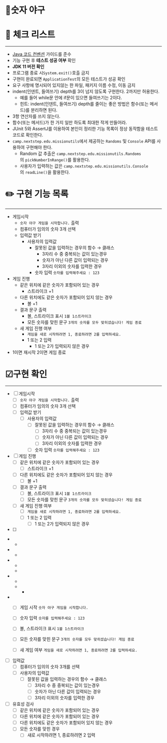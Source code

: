 # 🚀숫자 야구

# 🚨 체크 리스트

---

- [Java 코드 컨벤션](https://github.com/woowacourse/woowacourse-docs/tree/master/styleguide/java) 가이드를 준수
- 기능 구현 후 **테스트 성공 여부** 확인
- **JDK 11 버전 확인**
- 프로그램 종료 시`System.exit()`호출 금지
- 구현이 완료되면 `ApplicationTest`의 모든 테스트가 성공 확인
- 요구 사항에 명시되어 있지않는 한 파일, 패키지 이름 수정, 이동 금지
- indent(인덴트, 들여쓰기) depth를 3이 넘지 않도록 구현한다. 2까지만 허용한다.
    - 예를 들어 while문 안에 if문이 있으면 들여쓰기는 2이다.
    - 힌트: indent(인덴트, 들여쓰기) depth를 줄이는 좋은 방법은 함수(또는 메서드)를 분리하면 된다.
- 3항 연산자를 쓰지 않는다.
- 함수(또는 메서드)가 한 가지 일만 하도록 최대한 작게 만들어라.
- JUnit 5와 AssertJ를 이용하여 본인이 정리한 기능 목록이 정상 동작함을 테스트 코드로 확인한다.
- `camp.nextstep.edu.missionutils`에서 제공하는 `Randoms` 및 `Console` API를 사용하여 구현해야 한다.
    - Random 값 추출은 `camp.nextstep.edu.missionutils.Randoms`의 `pickNumberInRange()`를 활용한다.
    - 사용자가 입력하는 값은 `camp.nextstep.edu.missionutils.Console`의 `readLine()`을 활용한다.
    

# ✏️ 구현 기능 목록

---

- 게임시작
    - `숫자 야구 게임을 시작합니다.` 출력
    - 컴퓨터가 임의의 숫자 3개 선택
    - 입력값 받기
        - 사용자의 입력값
            - 잘못된 값을 입력하는 경우의 함수 → 클래스
                - 3자리 수 중 중복되는 값이 있는경우
                - 숫자가 아닌 다른 값이 입력되는 경우
                - 3자리 이외의 숫자를 입력한 경우
            - 숫자 입력 `숫자를 입력해주세요 : 123`
- 게임 진행
    - 같은 위치에 같은 숫자가 포함되어 있는 경우
        - 스트라이크 +1
    - 다른 위치에도 같은 숫자가 포함되어 있지 않는 경우
        - 볼 +1
    - 결과 문구 출력
        - 볼, 스트라이크 표시 `1볼 1스트라이크`
        - 모든 숫자를 맞힌 문구 `3개의 숫자를 모두 맞히셨습니다! 게임 종료`
    - 새 게임 진행 여부
        - `게임을 새로 시작하려면 1, 종료하려면 2를 입력하세요.`
        - 1 또는 2 입력
            - 1 또는 2가 입력되지 않은 경우
- 1이면 재시작 2이면 게임 종료
    
    

# ☑구현 확인

---

- [ ]  게임시작
    - [ ]  `숫자 야구 게임을 시작합니다.` 출력
    - [ ]  컴퓨터가 임의의 숫자 3개 선택
    - [ ]  입력값 받기
        - [ ]  사용자의 입력값
            - [ ]  잘못된 값을 입력하는 경우의 함수 → 클래스
                - [ ]  3자리 수 중 중복되는 값이 있는경우
                - [ ]  숫자가 아닌 다른 값이 입력되는 경우
                - [ ]  3자리 이외의 숫자를 입력한 경우
            - [ ]  숫자 입력 `숫자를 입력해주세요 : 123`
- [ ]  게임 진행
    - [ ]  같은 위치에 같은 숫자가 포함되어 있는 경우
        - [ ]  스트라이크 +1
    - [ ]  다른 위치에도 같은 숫자가 포함되어 있지 않는 경우
        - [ ]  볼 +1
    - [ ]  결과 문구 출력
        - [ ]  볼, 스트라이크 표시 `1볼 1스트라이크`
        - [ ]  모든 숫자를 맞힌 문구 `3개의 숫자를 모두 맞히셨습니다! 게임 종료`
    - [ ]  새 게임 진행 여부
        - [ ]  `게임을 새로 시작하려면 1, 종료하려면 2를 입력하세요.`
        - [ ]  1 또는 2 입력
            - [ ]  1 또는 2가 입력되지 않은 경우
- [ ]  

- 
    - 
- 
    - 
- 
    - 
    - 
- 
    - 
    - 
        - 
- 
    - [ ]  게임 시작 `숫자 야구 게임을 시작합니다.`
    - [ ]  숫자 입력 `숫자를 입력해주세요 : 123`
    - [ ]  볼, 스트라이크 표시 `1볼 1스트라이크`
    - [ ]  모든 숫자를 맞힌 문구 `3개의 숫자를 모두 맞히셨습니다! 게임 종료`
    - [ ]  새 게임 여부 `게임을 새로 시작하려면 1, 종료하려면 2를 입력하세요.`
    

- [ ]  입력값
    - [ ]  컴퓨터가 임의의 숫자 3개를 선택
    - [ ]  사용자의 입력값
        - [ ]  잘못된 값을 입력하는 경우의 함수 → 클래스
            - [ ]  3자리 수 중 중복되는 값이 있는경우
            - [ ]  숫자가 아닌 다른 값이 입력되는 경우
            - [ ]  3자리 이외의 숫자를 입력한 경우
- [ ]  유효성 검사
    - [ ]  같은 위치에 같은 숫자가 포함되어 있는 경우
    - [ ]  다른 위치에 같은 숫자가 포함되어 있는 경우
    - [ ]  다른 위치에도 같은 숫자가 포함되어 있지 않는 경우
    - [ ]  모든 숫자를 맞힌 경우
        - [ ]  새로 시작하려면 1, 종료하려면 2 입력
